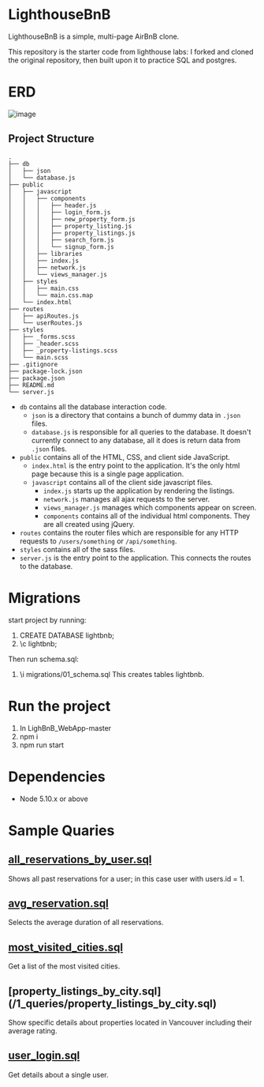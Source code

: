 # LighthouseBnB
LighthouseBnB is a simple, multi-page AirBnB clone.

This repository is the starter code from lighthouse labs: I forked and cloned the original repository, then built upon it to practice SQL and postgres.

# ERD
![image](https://github.com/williamkemeny/LighthouseBnB/assets/83621324/53bae073-be1c-41a5-be11-e58490a0c100)

## Project Structure

```
.
├── db
│   ├── json
│   └── database.js
├── public
│   ├── javascript
│   │   ├── components 
│   │   │   ├── header.js
│   │   │   ├── login_form.js
│   │   │   ├── new_property_form.js
│   │   │   ├── property_listing.js
│   │   │   ├── property_listings.js
│   │   │   ├── search_form.js
│   │   │   └── signup_form.js
│   │   ├── libraries
│   │   ├── index.js
│   │   ├── network.js
│   │   └── views_manager.js
│   ├── styles
│   │   ├── main.css
│   │   └── main.css.map
│   └── index.html
├── routes
│   ├── apiRoutes.js
│   └── userRoutes.js
├── styles  
│   ├── _forms.scss
│   ├── _header.scss
│   ├── _property-listings.scss
│   └── main.scss
├── .gitignore
├── package-lock.json
├── package.json
├── README.md
└── server.js
```

* `db` contains all the database interaction code.
  * `json` is a directory that contains a bunch of dummy data in `.json` files.
  * `database.js` is responsible for all queries to the database. It doesn't currently connect to any database, all it does is return data from `.json` files.
* `public` contains all of the HTML, CSS, and client side JavaScript. 
  * `index.html` is the entry point to the application. It's the only html page because this is a single page application.
  * `javascript` contains all of the client side javascript files.
    * `index.js` starts up the application by rendering the listings.
    * `network.js` manages all ajax requests to the server.
    * `views_manager.js` manages which components appear on screen.
    * `components` contains all of the individual html components. They are all created using jQuery.
* `routes` contains the router files which are responsible for any HTTP requests to `/users/something` or `/api/something`. 
* `styles` contains all of the sass files. 
* `server.js` is the entry point to the application. This connects the routes to the database.

# Migrations
start project by running:
1. CREATE DATABASE lightbnb;
2. \c lightbnb;

Then run schema.sql:
1. \i migrations/01_schema.sql
This creates tables lightbnb.

# Run the project
1. In LighBnB_WebApp-master
2. npm i
3. npm run start

# Dependencies
- Node 5.10.x or above

# Sample Quaries
## [all_reservations_by_user.sql](/1_queries/all_reservations_by_user.sql)
Shows all past reservations for a user; in this case user with users.id = 1.

## [avg_reservation.sql](/1_queries/avg_reservation.sql)
Selects the average duration of all reservations.

## [most_visited_cities.sql](/1_queries/most_visited_cities.sql)
Get a list of the most visited cities.

## [property_listings_by_city.sql] (/1_queries/property_listings_by_city.sql)
Show specific details about properties located in Vancouver including their average rating.

## [user_login.sql](/1_queries/user_login.sql)
Get details about a single user.




